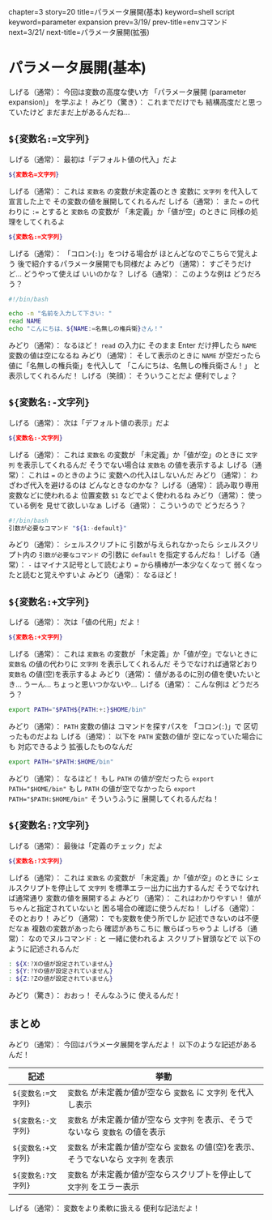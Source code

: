 chapter=3
story=20
title=パラメータ展開(基本)
keyword=shell script
keyword=parameter expansion
prev=3/19/
prev-title=envコマンド
next=3/21/
next-title=パラメータ展開(拡張)

# パラメータ展開(基本)

しげる（通常）：
  今回は変数の高度な使い方
  「パラメータ展開
  (parameter expansion)」
  を学ぶよ！
みどり（驚き）：
  これまでだけでも
  結構高度だと思っていたけど
  まだまだ上があるんだね…

## `${変数名:=文字列}`

しげる（通常）：
  最初は「デフォルト値の代入」だよ

```bash
${変数名=文字列}
```

しげる（通常）：
  これは `変数名` の変数が未定義のとき
  変数に `文字列` を代入して宣言した上で
  その変数の値を展開してくれるんだ
しげる（通常）：
  また `=` の代わりに `:=` とすると
  `変数名` の変数が
  「未定義」か「値が空」のときに
  同様の処理をしてくれるよ

```bash
${変数名:=文字列}
```

しげる（通常）：
  「コロン(`:`)」をつける場合が
  ほとんどなのでこちらで覚えよう
  後で紹介するパラメータ展開でも同様だよ
みどり（通常）：
  すごそうだけど…
  どうやって使えば
  いいのかな？
しげる（通常）：
  このような例は
  どうだろう？

```bash
#!/bin/bash

echo -n "名前を入力して下さい: "
read NAME
echo "こんにちは、${NAME:=名無しの権兵衛}さん！"
```

みどり（通常）：
  なるほど！
  `read` の入力に
  そのまま Enter だけ押したら
  `NAME` 変数の値は空になるね
みどり（通常）：
  そして表示のときに
  `NAME` が空だったら
  値に「名無しの権兵衛」を代入して
  「こんにちは、名無しの権兵衛さん！」
  と表示してくれるんだ！
しげる（笑顔）：
  そういうことだよ
  便利でしょ？

## `${変数名:-文字列}`

しげる（通常）：
  次は「デフォルト値の表示」だよ

```bash
${変数名:-文字列}
```

しげる（通常）：
  これは `変数名` の変数が
  「未定義」か「値が空」のときに
  `文字列` を表示してくれるんだ
  そうでない場合は
  `変数名` の値を表示するよ
しげる（通常）：
  これは `=` のときのように
  変数への代入はしないんだ
みどり（通常）：
  わざわざ代入を避けるのは
  どんなときなのかな？
しげる（通常）：
  読み取り専用変数などに使われるよ
  位置変数 `$1` などでよく使われるね
みどり（通常）：
  使っている例を
  見せて欲しいなぁ
しげる（通常）：
  こういうので
  どうだろう？

```bash
#!/bin/bash
引数が必要なコマンド "${1:-default}"
```

みどり（通常）：
  シェルスクリプトに
  引数が与えられなかったら
  シェルスクリプト内の
  `引数が必要なコマンド` の引数に
  `default` を指定するんだね！
しげる（通常）：
  `-` はマイナス記号として読むより
  `=` から横棒が一本少なくなって
  弱くなったと読むと覚えやすいよ
みどり（通常）：
  なるほど！

## `${変数名:+文字列}`

しげる（通常）：
  次は「値の代用」だよ！

```bash
${変数名:+文字列}
```

しげる（通常）：
  これは `変数名` の変数が
  「未定義」か「値が空」でないときに
  `変数名` の値の代わりに
  `文字列` を表示してくれるんだ
  そうでなければ通常どおり
  `変数名` の値(空)を表示するよ
みどり（通常）：
  値があるのに別の値を使いたいとき…
  うーん…
  ちょっと思いつかないや…
しげる（通常）：
  こんな例は
  どうだろう？

```bash
export PATH="$PATH${PATH:+:}$HOME/bin"
```

みどり（通常）：
  `PATH` 変数の値は
  コマンドを探すパスを
  「コロン(`:`)」で
  区切ったものだよね
しげる（通常）：
  以下を `PATH` 変数の値が
  空になっていた場合にも
  対応できるよう
  拡張したものなんだ

```bash
export PATH="$PATH:$HOME/bin"
```

みどり（通常）：
  なるほど！
  もし `PATH` の値が空だったら
  `export PATH="$HOME/bin"`
  もし `PATH` の値が空でなかったら
  `export PATH="$PATH:$HOME/bin"`
  そういうふうに
  展開してくれるんだね！

## `${変数名:?文字列}`

しげる（通常）：
  最後は「定義のチェック」だよ

```bash
${変数名:?文字列}
```

しげる（通常）：
  これは `変数名` の変数が
  「未定義」か「値が空」のときに
  シェルスクリプトを停止して
  `文字列` を標準エラー出力に出力するんだ
  そうでなければ通常通り
  変数の値を展開するよ
みどり（通常）：
  これはわかりやすい！
  値がちゃんと指定されていないと
  困る場合の確認に使うんだね！
しげる（通常）：
  そのとおり！
みどり（通常）：
  でも変数を使う所でしか
  記述できないのは不便だなぁ
  複数の変数があったら
  確認があちこちに
  散らばっちゃうよ
しげる（通常）：
  なのでヌルコマンド `:` と
  一緒に使われるよ
  スクリプト冒頭などで
  以下のように記述されるんだ

```bash
: ${X:?Xの値が設定されていません}
: ${Y:?Yの値が設定されていません}
: ${Z:?Zの値が設定されていません}
```

みどり（驚き）：
  おおっ！
  そんなふうに
  使えるんだ！

## まとめ

みどり（通常）：
  今回はパラメータ展開を学んだよ！
  以下のような記述があるんだ！

記述                | 挙動
------------------- | ----
`${変数名:=文字列}` | `変数名` が未定義か値が空なら `変数名` に `文字列` を代入し表示
`${変数名:-文字列}` | `変数名` が未定義か値が空なら `文字列` を表示、そうでないなら `変数名` の値を表示
`${変数名:+文字列}` | `変数名` が未定義か値が空なら `変数名` の値(空)を表示、そうでないなら `文字列` を表示
`${変数名:?文字列}` | `変数名` が未定義か値が空ならスクリプトを停止して  `文字列` をエラー表示

しげる（通常）：
  変数をより柔軟に扱える
  便利な記法だよ！

